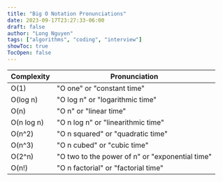 ```yaml
---
title: "Big O Notation Pronunciations"
date: 2023-09-17T23:27:33-06:00
draft: false
author: "Long Nguyen"
tags: ["algorithms", "coding", "interview"]
showToc: true
TocOpen: false
---
```

| Complexity | Pronunciation                                   |
| ---------- | ----------------------------------------------- |
| O(1)       | "O one" or "constant time"                      |
| O(log n)   | "O log n" or "logarithmic time"                 |
| O(n)       | "O n" or "linear time"                          |
| O(n log n) | "O n log n" or "linearithmic time"              |
| O(n^2)     | "O n squared" or "quadratic time"               |
| O(n^3)     | "O n cubed" or "cubic time"                     |
| O(2^n)     | "O two to the power of n" or "exponential time" |
| O(n!)      | "O n factorial" or "factorial time"             |
